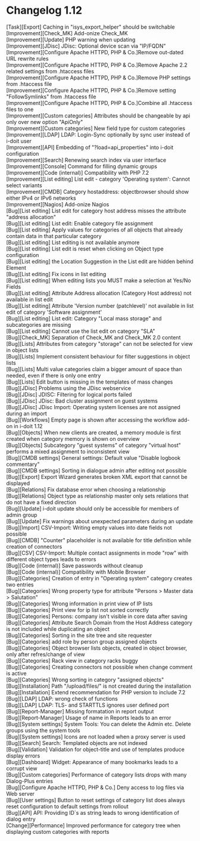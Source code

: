 # Changelog 1.12

[Task][Export]                               Caching in "isys_export_helper" should be switchable  
[Improvement][Check_MK]                      Add-onize Check_MK  
[Improvement][Update]                        PHP warning when updating  
[Improvement][JDisc]                         JDisc: Optional device scan via "IP/FQDN"  
[Improvement][Configure Apache HTTPD, PHP & Co.]Remove out-dated URL rewrite rules  
[Improvement][Configure Apache HTTPD, PHP & Co.]Remove Apache 2.2 related settings from .htaccess files  
[Improvement][Configure Apache HTTPD, PHP & Co.]Remove PHP settings from .htaccess file  
[Improvement][Configure Apache HTTPD, PHP & Co.]Remove setting "FollowSymlinks" from .htaccess file  
[Improvement][Configure Apache HTTPD, PHP & Co.]Combine all .htaccess files to one  
[Improvement][Custom categories]             Attributes  should be changeable by api only over new option "ApiOnly"  
[Improvement][Custom categories]             New field type for custom categories  
[Improvement][LDAP]                          LDAP: Login-Sync optionally by sync user instead of i-doit user  
[Improvement][API]                           Embedding of "?load=api_properties" into i-doit configuration  
[Improvement][Search]                        Renewing search index via user interface  
[Improvement][Console]                       Command for filling dynamic groups  
[Improvement][Code (internal)]               Compatibility with PHP 7.2  
[Improvement][List editing]                  List edit - category 'Operating system': Cannot select variants  
[Improvement][CMDB]                          Category hostaddress: objectbrowser should show either IPv4 or IPv6 networks  
[Improvement][Nagios]                        Add-onize Nagios  
[Bug][List editing]                          List edit for category host address misses the attribute "address allocation"  
[Bug][List editing]                          List edit: Enable category file assignment  
[Bug][List editing]                          Apply values for categories of all objects that already contain data in that particular category  
[Bug][List editing]                          List editing is not available anymore  
[Bug][List editing]                          List edit is reset when clicking on Object type configuration  
[Bug][List editing]                          the Location Suggestion in the List edit are hidden behind  Element  
[Bug][List editing]                          Fix icons in list editing  
[Bug][List editing]                          When editing lists you MUST make a selection at Yes/No Fields  
[Bug][List editing]                          Attribute Address allocation (Category Host address) not available in list edit  
[Bug][List editing]                          Attribute 'Version number (patchlevel)' not available in list edit of category 'Software assignment'  
[Bug][List editing]                          List edit: Category "Local mass storage" and subcategories are missing  
[Bug][List editing]                          Cannot use the list edit on category "SLA"  
[Bug][Check_MK]                              Separation of Check_MK and Check_MK 2.0 content  
[Bug][Lists]                                 Attributes from category "storage" can not be selected for view in object lists  
[Bug][Lists]                                 Implement consistent behaviour for filter suggestions in object lists  
[Bug][Lists]                                 Multi value categories claim a bigger amount of space than needed, even if there is only one entry  
[Bug][Lists]                                 Edit button is missing in the templates of mass changes  
[Bug][JDisc]                                 Problems using the JDisc webservice  
[Bug][JDisc]                                 JDISC: Filtering for logical ports failed  
[Bug][JDisc]                                 JDisc: Bad cluster assignment on guest systems  
[Bug][JDisc]                                 JDisc Import: Operating system licenses are not assigned during an import  
[Bug][Workflows]                             Empty page is shown after accessing the workflow add-on in i-doit 1.12  
[Bug][Objects]                               When new clients are created, a memory module is first created when category memory is shown on overview  
[Bug][Objects]                               Subcategory "guest systems" of category "virtual host" performs a mixed assignment to inconsistent view  
[Bug][CMDB settings]                         General settings: Default value "Disable logbook commentary"  
[Bug][CMDB settings]                         Sorting in dialogue admin after editing not possible  
[Bug][Export]                                Export Wizard generates broken XML export that cannot be displayed  
[Bug][Relations]                             Fix database error when choosing a relationship  
[Bug][Relations]                             Object type as relationship master only sets relations that do not have a fixed direction  
[Bug][Update]                                i-doit update should only be accessible for members of admin group  
[Bug][Update]                                Fix warnings about unexpected parameters during an update  
[Bug][Import]                                CSV-Import: Writing empty values into date fields not possible  
[Bug][CMDB]                                  "Counter" placeholder is not available for title definition while creation of connectors  
[Bug][CSV]                                   CSV-Import: Multiple contact assignments in mode "row" with different object types leads to errors  
[Bug][Code (internal)]                       Save passwords without cleanup  
[Bug][Code (internal)]                       Compatibility with Mobile Browser  
[Bug][Categories]                            Creation of entry in "Operating system" category creates two entries  
[Bug][Categories]                            Wrong property type for attribute "Persons > Master data > Salutation"  
[Bug][Categories]                            Wrong information in print view of IP lists  
[Bug][Categories]                            Print view for ip list not sorted correctly  
[Bug][Categories]                            Persons: company isn't visible in core data after saving  
[Bug][Categories]                            Attribute Search Domain from the Host Address category is not included while duplicating an object  
[Bug][Categories]                            Sorting in the site tree and site requester  
[Bug][Categories]                            add role by person group assigned objects  
[Bug][Categories]                            Object browser lists objects, created in object browser, only after refres/change of view  
[Bug][Categories]                            Rack view in category racks buggy  
[Bug][Categories]                            Creating connectors not possible when change comment is active  
[Bug][Categories]                            Wrong sorting in category "assigned objects"  
[Bug][Installation]                          Path "/upload/files/" is not created during the installation  
[Bug][Installation]                          Extend recommendation for PHP version to  include 7.2  
[Bug][LDAP]                                  LDAP: wrong check of functions  
[Bug][LDAP]                                  LDAP: TLS- and STARTTLS ignores user defined port  
[Bug][Report-Manager]                        Missing formatation in report output  
[Bug][Report-Manager]                        Usage of name in Reports leads to an error  
[Bug][System settings]                       System Tools: You can delete the Admin etc. Delete groups using the system tools  
[Bug][System settings]                       Icons are not loaded when a proxy server is used  
[Bug][Search]                                Search: Templated objects are not indexed  
[Bug][Validation]                            Validation for object-title and use of templates produce display errors  
[Bug][Dashboard]                             Widget: Appearance of many bookmarks leads to a corrupt view  
[Bug][Custom categories]                     Performance of category lists drops with many Dialog-Plus entries  
[Bug][Configure Apache HTTPD, PHP & Co.]     Deny access to log files via Web server  
[Bug][User settings]                         Button to reset settings of category list does always reset configuration to default settings from rollout  
[Bug][API]                                   API: Providing ID`s as string leads to wrong identification of dialog entry  
[Change][Performance]                        Improved performance for category tree when displaying custom categories with reports  